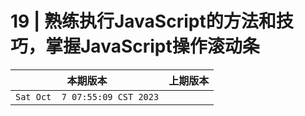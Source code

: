 # 19 | 熟练执行JavaScript的方法和技巧，掌握JavaScript操作滚动条

|本期版本|上期版本
|:---:|:---:
`Sat Oct  7 07:55:09 CST 2023` |
